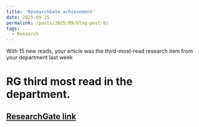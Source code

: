 ```yaml
---
title: 'ResearchGate achievement'
date: 2025-09-15
permalink: /posts/2025/09/blog-post-8/
tags:
  - Research
---
```


With 15 new reads, your article was the third-most-read research item from your department last week

RG third most read in the department.
======

[ResearchGate link](https://www.researchgate.net/profile/J-A-Acosta/achievement/68c823760d1f0b1d6f2bebf8)
------
